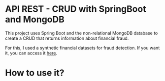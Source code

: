 # API REST - CRUD with SpringBoot and MongoDB
   This project uses Spring Boot and the non-relational MongoDB database to create a CRUD that returns information about financial fraud.
   
   For this, I used a synthetic financial datasets for fraud detection. If you want it, you can access it [here](https://www.kaggle.com/ealaxi/paysim1).

# How to use it?


